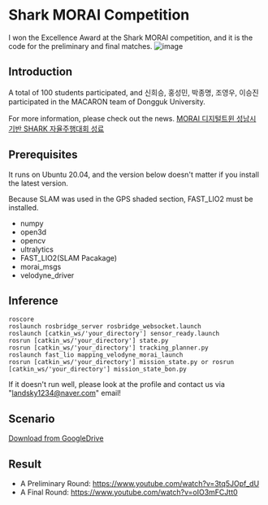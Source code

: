 # Shark MORAI Competition
I won the Excellence Award at the Shark MORAI competition, and it is the code for the preliminary and final matches.
![image](https://github.com/user-attachments/assets/b1729515-7392-4749-bba4-82bca60295ed)


## Introduction
A total of 100 students participated, and 신희승, 홍성민, 박종명, 조영우, 이승진 participated in the MACARON team of Dongguk University.

For more information, please check out the news.
[MORAI 디지털트윈 성남시 기반 SHARK 자율주행대회 성료](https://www.morai.ai/ko/post/%EB%AA%A8%EB%9D%BC%EC%9D%B4-%EB%94%94%EC%A7%80%ED%84%B8%ED%8A%B8%EC%9C%88-%EC%84%B1%EB%82%A8%EC%8B%9C-%EA%B8%B0%EB%B0%98-%EC%83%A4%ED%81%AC%EC%9E%90%EC%9C%A8%EC%A3%BC%ED%96%89%EB%8C%80%ED%9A%8C-%EC%84%B1%EB%A3%8C)

## Prerequisites
It runs on Ubuntu 20.04, and the version below doesn't matter if you install the latest version.

Because SLAM was used in the GPS shaded section, FAST_LIO2 must be installed.

- numpy
- open3d
- opencv
- ultralytics
- FAST_LIO2(SLAM Pacakage)
- morai_msgs
- velodyne_driver

## Inference

```Shell
roscore
roslaunch rosbridge_server rosbridge_websocket.launch
roslaunch [catkin_ws/'your_directory'] sensor_ready.launch
rosrun [catkin_ws/'your_directory'] state.py
rosrun [catkin_ws/'your_directory'] tracking_planner.py
roslaunch fast_lio mapping_velodyne_morai_launch
rosrun [catkin_ws/'your_directory'] mission_state.py or rosrun [catkin_ws/'your_directory'] mission_state_bon.py
```

If it doesn't run well, please look at the profile and contact us via "landsky1234@naver.com" email!

## Scenario
[Download from GoogleDrive](https://drive.google.com/drive/folders/1sBTfBEsG0oSAXzzPXgU61zWrStDhcfgR?usp=sharing)


## Result
- A Preliminary Round: https://www.youtube.com/watch?v=3tq5JOpf_dU
- A Final Round: https://www.youtube.com/watch?v=oIO3mFCJtt0


